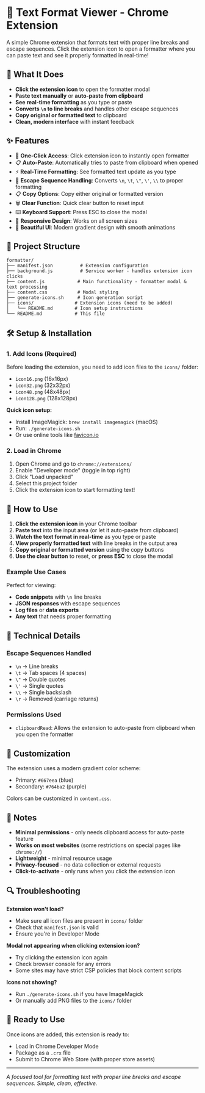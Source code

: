 # 📖 Text Format Viewer - Chrome Extension

A simple Chrome extension that formats text with proper line breaks and escape sequences. Click the extension icon to open a formatter where you can paste text and see it properly formatted in real-time!

## 🚀 What It Does

- **Click the extension icon** to open the formatter modal
- **Paste text manually** or **auto-paste from clipboard**
- **See real-time formatting** as you type or paste
- **Converts `\n` to line breaks** and handles other escape sequences
- **Copy original or formatted text** to clipboard
- **Clean, modern interface** with instant feedback

## ✨ Features

- 🚀 **One-Click Access**: Click extension icon to instantly open formatter
- 📋 **Auto-Paste**: Automatically tries to paste from clipboard when opened
- ⚡ **Real-Time Formatting**: See formatted text update as you type
- 🔄 **Escape Sequence Handling**: Converts `\n`, `\t`, `\"`, `\'`, `\\` to proper formatting
- 📋 **Copy Options**: Copy either original or formatted version
- 🗑️ **Clear Function**: Quick clear button to reset input
- ⌨️ **Keyboard Support**: Press ESC to close the modal
- 📱 **Responsive Design**: Works on all screen sizes
- 🎨 **Beautiful UI**: Modern gradient design with smooth animations

## 📁 Project Structure

```
formatter/
├── manifest.json          # Extension configuration
├── background.js          # Service worker - handles extension icon clicks
├── content.js            # Main functionality - formatter modal & text processing
├── content.css           # Modal styling
├── generate-icons.sh     # Icon generation script
├── icons/               # Extension icons (need to be added)
│   └── README.md        # Icon setup instructions
└── README.md            # This file
```

## 🛠️ Setup & Installation

### 1. Add Icons (Required)

Before loading the extension, you need to add icon files to the `icons/` folder:

- `icon16.png` (16x16px)
- `icon32.png` (32x32px)
- `icon48.png` (48x48px)
- `icon128.png` (128x128px)

**Quick icon setup:**

- Install ImageMagick: `brew install imagemagick` (macOS)
- Run: `./generate-icons.sh`
- Or use online tools like [favicon.io](https://favicon.io)

### 2. Load in Chrome

1. Open Chrome and go to `chrome://extensions/`
2. Enable "Developer mode" (toggle in top right)
3. Click "Load unpacked"
4. Select this project folder
5. Click the extension icon to start formatting text!

## 🎯 How to Use

1. **Click the extension icon** in your Chrome toolbar
2. **Paste text** into the input area (or let it auto-paste from clipboard)
3. **Watch the text format in real-time** as you type or paste
4. **View properly formatted text** with line breaks in the output area
5. **Copy original or formatted version** using the copy buttons
6. **Use the clear button** to reset, or **press ESC** to close the modal

### Example Use Cases

Perfect for viewing:

- **Code snippets** with `\n` line breaks
- **JSON responses** with escape sequences
- **Log files** or **data exports**
- **Any text** that needs proper formatting

## 🔧 Technical Details

### Escape Sequences Handled

- `\n` → Line breaks
- `\t` → Tab spaces (4 spaces)
- `\"` → Double quotes
- `\'` → Single quotes
- `\\` → Single backslash
- `\r` → Removed (carriage returns)

### Permissions Used

- `clipboardRead`: Allows the extension to auto-paste from clipboard when you open the formatter

## 🎨 Customization

The extension uses a modern gradient color scheme:

- Primary: `#667eea` (blue)
- Secondary: `#764ba2` (purple)

Colors can be customized in `content.css`.

## 📝 Notes

- **Minimal permissions** - only needs clipboard access for auto-paste feature
- **Works on most websites** (some restrictions on special pages like `chrome://`)
- **Lightweight** - minimal resource usage
- **Privacy-focused** - no data collection or external requests
- **Click-to-activate** - only runs when you click the extension icon

## 🔍 Troubleshooting

**Extension won't load?**

- Make sure all icon files are present in `icons/` folder
- Check that `manifest.json` is valid
- Ensure you're in Developer Mode

**Modal not appearing when clicking extension icon?**

- Try clicking the extension icon again
- Check browser console for any errors
- Some sites may have strict CSP policies that block content scripts

**Icons not showing?**

- Run `./generate-icons.sh` if you have ImageMagick
- Or manually add PNG files to the `icons/` folder

## 🚀 Ready to Use

Once icons are added, this extension is ready to:

- Load in Chrome Developer Mode
- Package as a `.crx` file
- Submit to Chrome Web Store (with proper store assets)

---

_A focused tool for formatting text with proper line breaks and escape sequences. Simple, clean, effective._
